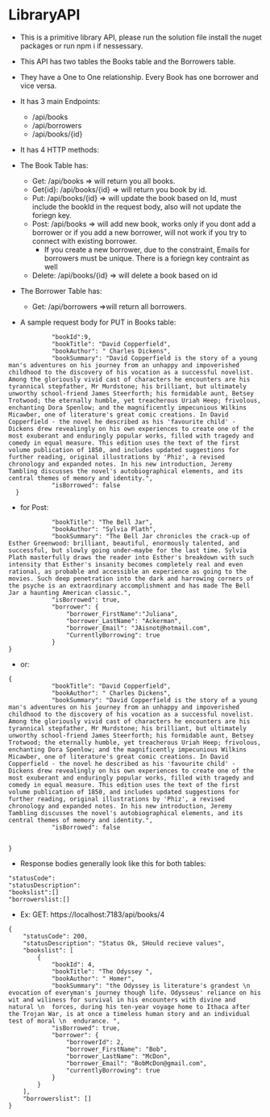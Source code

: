 # LibraryAPI

* This is a primitive library API, please run the solution file install the nuget packages or run npm i if nessessary. 
* This API has two tables the Books table and the Borrowers table. 
* They have a One to One relationship. Every Book has one borrower and vice versa. 
* It has 3 main Endpoints:
    * /api/books
    * /api/borrowers
    * /api/books/{id}

* It has 4 HTTP methods:
* The Book Table has:
  	* Get: /api/books => will return you all books.
  	* Get{id}: /api/books/{id} => will return you book by id.
  	* Put: /api/books/{id} => will update the book based on Id, must include the bookId in the request body, also will not update the foriegn key.
  	* Post: /api/books => will add new book, works only if you dont add a borrower or if you add a new borrower, will not work if you try to connect with existing borrower. 
  		* If you create a new borrower, due to the constraint, Emails for borrowers must be unique. There is a foriegn key contraint as well 
  	* Delete: /api/books/{id} => will delete a book based on id
* The Borrower Table has:
  	* Get: /api/borrowers =>will return all borrowers.
  
* A sample request body for PUT in Books table:
``` {
            "bookId":9,
            "bookTitle": "David Copperfield",
            "bookAuthor": " Charles Dickens",
            "bookSummary": "David Copperfield is the story of a young man's adventures on his journey from an unhappy and impoverished childhood to the discovery of his vocation as a successful novelist. Among the gloriously vivid cast of characters he encounters are his tyrannical stepfather, Mr Murdstone; his brilliant, but ultimately unworthy school-friend James Steerforth; his formidable aunt, Betsey Trotwood; the eternally humble, yet treacherous Uriah Heep; frivolous, enchanting Dora Spenlow; and the magnificently impecunious Wilkins Micawber, one of literature's great comic creations. In David Copperfield - the novel he described as his 'favourite child' - Dickens drew revealingly on his own experiences to create one of the most exuberant and enduringly popular works, filled with tragedy and comedy in equal measure. This edition uses the text of the first volume publication of 1850, and includes updated suggestions for further reading, original illustrations by 'Phiz', a revised chronology and expanded notes. In his new introduction, Jeremy Tambling discusses the novel's autobiographical elements, and its central themes of memory and identity.",
            "isBorrowed": false
  } 
```
* for Post:
```  {
            "bookTitle": "The Bell Jar",
            "bookAuthor": "Sylvia Plath",
            "bookSummary": "The Bell Jar chronicles the crack-up of Esther Greenwood: brilliant, beautiful, enormously talented, and successful, but slowly going under—maybe for the last time. Sylvia Plath masterfully draws the reader into Esther's breakdown with such intensity that Esther's insanity becomes completely real and even rational, as probable and accessible an experience as going to the movies. Such deep penetration into the dark and harrowing corners of the psyche is an extraordinary accomplishment and has made The Bell Jar a haunting American classic.",
            "isBorrowed": true,
            "borrower": {
                "borrower_FirstName":"Juliana",
                "borrower_LastName": "Ackerman",
                "borrower_Email": "JAisnot@hotmail.com",
                "CurrentlyBorrowing": true
            }
}
```
* or:
```
{
            "bookTitle": "David Copperfield",
            "bookAuthor": " Charles Dickens",
            "bookSummary": "David Copperfield is the story of a young man's adventures on his journey from an unhappy and impoverished childhood to the discovery of his vocation as a successful novelist. Among the gloriously vivid cast of characters he encounters are his tyrannical stepfather, Mr Murdstone; his brilliant, but ultimately unworthy school-friend James Steerforth; his formidable aunt, Betsey Trotwood; the eternally humble, yet treacherous Uriah Heep; frivolous, enchanting Dora Spenlow; and the magnificently impecunious Wilkins Micawber, one of literature's great comic creations. In David Copperfield - the novel he described as his 'favourite child' - Dickens drew revealingly on his own experiences to create one of the most exuberant and enduringly popular works, filled with tragedy and comedy in equal measure. This edition uses the text of the first volume publication of 1850, and includes updated suggestions for further reading, original illustrations by 'Phiz', a revised chronology and expanded notes. In his new introduction, Jeremy Tambling discusses the novel's autobiographical elements, and its central themes of memory and identity.",
            "isBorrowed": false
            
        
}
```

* Response bodies generally look like this for both tables:
```
"statusCode":
"statusDescription":
"bookslist":[]
"borrowerslist:[]
```

* Ex: GET: https://localhost:7183/api/books/4
```
{
    "statusCode": 200,
    "statusDescription": "Status Ok, SHould recieve values",
    "bookslist": [
        {
            "bookId": 4,
            "bookTitle": "The Odyssey ",
            "bookAuthor": " Homer",
            "bookSummary": "the Odyssey is literature's grandest \n  evocation of everyman's journey though life. Odysseus' reliance on his wit and wiliness for survival in his encounters with divine and natural \n  forces, during his ten-year voyage home to Ithaca after the Trojan War, is at once a timeless human story and an individual test of moral \n  endurance. ",
            "isBorrowed": true,
            "borrower": {
                "borrowerId": 2,
                "borrower_FirstName": "Bob",
                "borrower_LastName": "McDon",
                "borrower_Email": "BobMcDon@gmail.com",
                "currentlyBorrowing": true
            }
        }
    ],
    "borrowerslist": []
}
```

        
    
  
